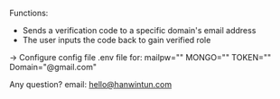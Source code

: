 Functions:

- Sends a verification code to a specific domain's email address
- The user inputs the code back to gain verified role

-> Configure config file
.env file for:
  mailpw=""
  MONGO=""
  TOKEN=""
  Domain="@gmail.com"

Any question? email: hello@hanwintun.com
